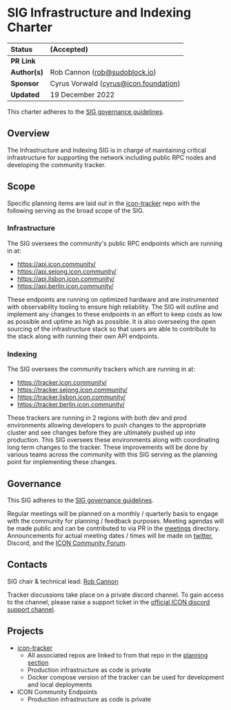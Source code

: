 # SIG Infrastructure and Indexing Charter

| Status        | (Accepted)                                          |
:-------------- |:----------------------------------------------------|
| **PR Link**     | [](https://github.com/icon-project/community/pull/) |
| **Author(s)** | Rob Cannon (rob@sudoblock.io)                       |
| **Sponsor**   | Cyrus Vorwald (cyrus@icon.foundation)               |
| **Updated**   | 19 December 2022                                    |

This charter adheres to the [SIG governance guidelines](/guidelines/governance/sig-governance-guidelines.md).

## Overview

The Infrastructure and Indexing SIG is in charge of maintaining critical infrastructure for supporting the network including public RPC nodes and developing the community tracker. 

## Scope

Specific planning items are laid out in the [icon-tracker](https://github.com/sudoblockio/icon-tracker/tree/main/planning) repo with the following serving as the broad scope of the SIG.  

### Infrastructure 

The SIG oversees the community's public RPC endpoints which are running in at:

- https://api.icon.community/
- https://api.sejong.icon.community/
- https://api.lisbon.icon.community/
- https://api.berlin.icon.community/

These endpoints are running on optimized hardware and are instrumented with observability tooling to ensure high reliability. The SIG will outline and implement any changes to these endpoints in an effort to keep costs as low as possible and uptime as high as possible. It is also overseeing the open sourcing of the infrastructure stack so that users are able to contribute to the stack along with running their own API endpoints. 

### Indexing

The SIG oversees the community trackers which are running in at:

- https://tracker.icon.community/
- https://tracker.sejong.icon.community/
- https://tracker.lisbon.icon.community/
- https://tracker.berlin.icon.community/

These trackers are running in 2 regions with both dev and prod environments allowing developers to push changes to the appropriate cluster and see changes before they are ultimately pushed up into production. This SIG oversees these environments along with coordinating long term changes to the tracker. These improvements will be done by various teams across the community with this SIG serving as the planning point for implementing these changes. 

## Governance

This SIG adheres to the [SIG governance guidelines](/guidelines/governance/sig-governance-guidelines.md). 

Regular meetings will be planned on a monthly / quarterly basis to engage with the community for planning / feedback purposes. Meeting agendas will be made public and can be contributed to via PR in the [meetings](meetings) directory. Announcements for actual meeting dates / times will be made on [twitter](https://twitter.com/sudoblockio), Discord, and the [ICON Community Forum](https://forum.icon.community/). 

## Contacts

SIG chair & technical lead: [Rob Cannon](https://github.com/robcxyz)

Tracker discussions take place on a private discord channel. To gain access to the channel, please raise a support ticket in the [official ICON discord support channel](https://discord.gg/umYWjqz8mF).

## Projects

- [icon-tracker](https://github.com/sudoblockio/icon-tracker)
  - All associated repos are linked to from that repo in the [planning section](https://github.com/sudoblockio/icon-tracker/tree/main/planning)
  - Production infrastructure as code is private 
  - Docker compose version of the tracker can be used for development and local deployments 
- ICON Community Endpoints 
  - Production infrastructure as code is private
